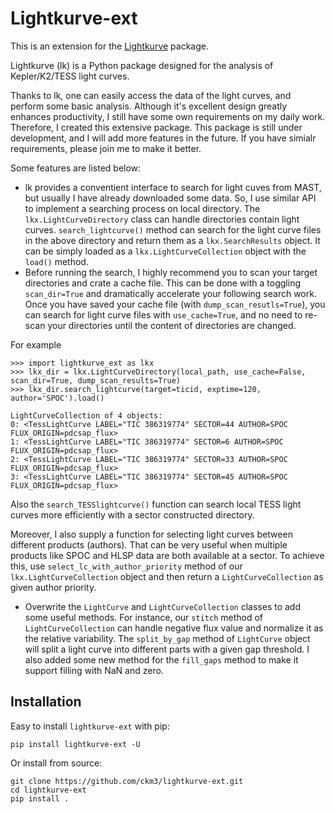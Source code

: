 # Lightkurve-ext

This is an extension for the [Lightkurve](https://github.com/lightkurve/lightkurve) package.

Lightkurve (lk) is a Python package designed for the analysis of Kepler/K2/TESS light curves.

Thanks to lk, one can easily access the data of the light curves, and perform some basic analysis.
Although it's excellent design greatly enhances productivity, I still have some own requirements on my daily work. Therefore, I created this extensive package. This package is still under development, and I will add more features in the future. If you have simialr requirements, please join me to make it better.

Some features are listed below:

- lk provides a conventient interface to search for light cuves from MAST, but usually I have already downloaded some data.
So, I use similar API to implement a searching process on local directory. The `lkx.LightCurveDirectory` class can handle directories contain light curves. `search_lightcurve()` method can search for the light curve files in the above directory and return them as a `lkx.SearchResults` object. It can be simply loaded as a `lkx.LightCurveCollection` object with the `load()` method.
- Before running the search, I highly recommend you to scan your target directories and crate a cache file. This can be done with a toggling `scan_dir=True` and dramatically accelerate your following search work. Once you have saved your cache file (with `dump_scan_resutls=True`), you can search for light curve files with `use_cache=True`, and no need to re-scan your directories until the content of directories are changed.

For example

    >>> import lightkurve_ext as lkx
    >>> lkx_dir = lkx.LightCurveDirectory(local_path, use_cache=False, scan_dir=True, dump_scan_results=True)
    >>> lkx_dir.search_lightcurve(target=ticid, exptime=120, author='SPOC').load()
    
    LightCurveCollection of 4 objects:
    0: <TessLightCurve LABEL="TIC 386319774" SECTOR=44 AUTHOR=SPOC FLUX_ORIGIN=pdcsap_flux>
    1: <TessLightCurve LABEL="TIC 386319774" SECTOR=6 AUTHOR=SPOC FLUX_ORIGIN=pdcsap_flux>
    2: <TessLightCurve LABEL="TIC 386319774" SECTOR=33 AUTHOR=SPOC FLUX_ORIGIN=pdcsap_flux>
    3: <TessLightCurve LABEL="TIC 386319774" SECTOR=45 AUTHOR=SPOC FLUX_ORIGIN=pdcsap_flux>

Also the `search_TESSlightcurve()` function can search local TESS light curves more efficiently with a sector constructed directory.

Moreover, I also supply a function for selecting light curves between different products (authors). That can be very useful when multiple products like SPOC and HLSP data are both available at a sector. To achieve this, use `select_lc_with_author_priority` method of our `lkx.LightCurveCollection` object and then return a `LightCurveCollection` as given author priority.

- Overwrite the `LightCurve` and `LightCurveCollection` classes to add some useful methods. For instance, our  `stitch` method of `LightCurveCollection` can handle negative flux value and normalize it as the relative variability. The `split_by_gap` method of `LightCurve` object will split a light curve into different parts with a given gap threshold. I also added some new method for the `fill_gaps` method to make it support filling with NaN and zero.

## Installation
Easy to install `lightkurve-ext` with pip:

```
pip install lightkurve-ext -U
```

Or install from source:

```
git clone https://github.com/ckm3/lightkurve-ext.git
cd lightkurve-ext
pip install .
```